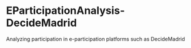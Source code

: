 # EParticipationAnalysis-DecideMadrid
Analyzing participation in e-participation platforms such as DecideMadrid
